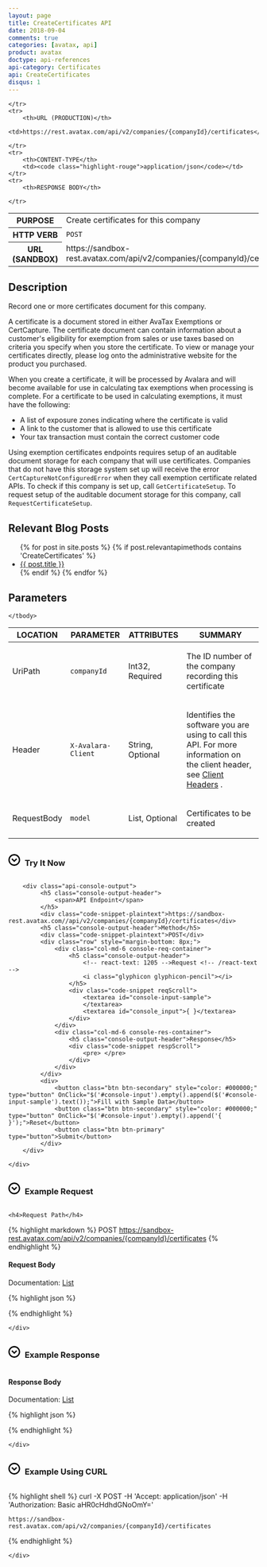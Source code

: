 ```yaml
---
layout: page
title: CreateCertificates API
date: 2018-09-04
comments: true
categories: [avatax, api]
product: avatax
doctype: api-references
api-category: Certificates
api: CreateCertificates
disqus: 1
---
```


<table class="styled-table">
    <tr>
        <th>PURPOSE</th>
        <td>Create certificates for this company</td>
    </tr>
    <tr>
        <th>HTTP VERB</th>
        <td><code class="highlight-rouge">POST</code></td>
    </tr>
    <tr>
        <th>URL (SANDBOX)</th>
        <td>https://sandbox-rest.avatax.com/api/v2/companies/{companyId}/certificates</td>

    </tr>
    <tr>
        <th>URL (PRODUCTION)</th>
        <td>https://rest.avatax.com/api/v2/companies/{companyId}/certificates</td>

    </tr>
    <tr>
        <th>CONTENT-TYPE</th>
        <td><code class="highlight-rouge">application/json</code></td>
    </tr>
    <tr>
        <th>RESPONSE BODY</th>
<td><a href="https://developer.avalara.com/api-reference/avatax/rest/v2/models/List<CertificateModel>">List<CertificateModel></a></td>

    </tr>
</table>

## Description

<p>Record one or more certificates document for this company.</p>
<p>A certificate is a document stored in either AvaTax Exemptions or CertCapture.  The certificate document
can contain information about a customer's eligibility for exemption from sales or use taxes based on
criteria you specify when you store the certificate.  To view or manage your certificates directly, please
log onto the administrative website for the product you purchased.</p>
<p>When you create a certificate, it will be processed by Avalara and will become available for use in
calculating tax exemptions when processing is complete.  For a certificate to be used in calculating exemptions,
it must have the following:</p>
<ul class="normal">
<li>A list of exposure zones indicating where the certificate is valid</li>
<li>A link to the customer that is allowed to use this certificate</li>
<li>Your tax transaction must contain the correct customer code</li>
</ul>
<p>Using exemption certificates endpoints requires setup of an auditable document storage for each company that will use certificates.
Companies that do not have this storage system set up will receive the error <code>CertCaptureNotConfiguredError</code> when they call exemption
certificate related APIs.  To check if this company is set up, call <code>GetCertificateSetup</code>.  To request setup of the auditable document
storage for this company, call <code>RequestCertificateSetup</code>.</p>



## Relevant Blog Posts

<ul class="normal">
{% for post in site.posts %}
   {% if post.relevantapimethods contains 'CreateCertificates' %}
       <li><a href="{{ post.url }}">{{ post.title }}</a></li>
   {% endif %}
{% endfor %}
</ul>

## Parameters

<table class="styled-table">
    <thead>
        <tr>
            <th>LOCATION</th>
            <th>PARAMETER</th>
            <th>ATTRIBUTES</th>
            <th>SUMMARY</th>
        </tr>
    </thead>
    <tbody>
<tr>
<td>UriPath</td>
<td><code class="highlight-rouge">companyId</code></td>
<td>Int32, Required</td>
<td><p>The ID number of the company recording this certificate</p>
</td>
</tr>
<tr>
<td>Header</td>
<td><code class="highlight-rouge">X-Avalara-Client</code></td>
<td>String, Optional</td>
<td><p>Identifies the software you are using to call this API.  For more information on the client header, see <a href="https://developer.avalara.com/avatax/client-headers/">Client Headers</a> .</p>
</td>
</tr>
<tr>
<td>RequestBody</td>
<td><code class="highlight-rouge">model</code></td>
<td>List<CertificateModel>, Optional</td>
<td><p>Certificates to be created</p>
</td>
</tr>

    </tbody>
</table>


<div>
    <div class="try-it-now-header" data-target="#try-it-now" data-toggle="collapse" OnClick="$('#try-it-now-icon').toggleClass('rotate');">
        <div class="documentation-expand-icon rotate" id="try-it-now-icon" style="display: inline-block; margin-right: 5px;">
            <svg id="Layer_1" version="1.1" viewBox="0 0 512 512" width="24px" x="0px" xml:space="preserve" y="0px" style="display: block; margin: auto;"><g transform="rotate(0 256 256)"><g><path d="M254.8,5.9c-139,0-252,113.1-252,252s113.1,252,252,252s252-113.1,252-252S393.8,5.9,254.8,5.9z M254.8,454 c-108.1,0-196-88-196-196s87.9-196,196-196s196,88,196,196S362.9,454,254.8,454z"></path><polygon points="254.8,269.4 172.5,187.1 132.9,226.7 254.8,348.6 376.8,226.7 337.2,187.1"></polygon></g></g></svg>
        </div>
        <h3 class="clickable" style="display: inline-block;">Try It Now</h3>
    </div>
    <div class="collapse" id="try-it-now">

        <div class="api-console-output">
             <h5 class="console-output-header">
                 <span>API Endpoint</span>
             </h5>
             <div class="code-snippet-plaintext">https://sandbox-rest.avatax.com//api/v2/companies/{companyId}/certificates</div>
             <h5 class="console-output-header">Method</h5>
             <div class="code-snippet-plaintext">POST</div>
             <div class="row" style="margin-bottom: 8px;">
                 <div class="col-md-6 console-req-container">
                     <h5 class="console-output-header">
                         <!-- react-text: 1205 -->Request <!-- /react-text -->
                         <i class="glyphicon glyphicon-pencil"></i>
                     </h5>
                     <div class="code-snippet reqScroll">
                         <textarea id="console-input-sample">
                         </textarea>
                         <textarea id="console_input">{ }</textarea>
                     </div>
                 </div>
                 <div class="col-md-6 console-res-container">
                     <h5 class="console-output-header">Response</h5>
                     <div class="code-snippet respScroll">
                         <pre> </pre>
                     </div>
                 </div>
             </div>
             <div>
                 <button class="btn btn-secondary" style="color: #000000;" type="button" OnClick="$('#console-input').empty().append($('#console-input-sample').text());">Fill with Sample Data</button>
                 <button class="btn btn-secondary" style="color: #000000;" type="button" OnClick="$('#console-input').empty().append('{ }');">Reset</button>
                 <button class="btn btn-primary" type="button">Submit</button>
             </div>
        </div>
        
    </div>
</div>

<div>
    <div class="try-it-now-header" data-target="#example-request" data-toggle="collapse" OnClick="$('#example-request-icon').toggleClass('rotate');">
        <div class="documentation-expand-icon rotate" id="example-request-icon" style="display: inline-block; margin-right: 5px;">
            <svg id="Layer_1" version="1.1" viewBox="0 0 512 512" width="24px" x="0px" xml:space="preserve" y="0px" style="display: block; margin: auto;"><g transform="rotate(0 256 256)"><g><path d="M254.8,5.9c-139,0-252,113.1-252,252s113.1,252,252,252s252-113.1,252-252S393.8,5.9,254.8,5.9z M254.8,454 c-108.1,0-196-88-196-196s87.9-196,196-196s196,88,196,196S362.9,454,254.8,454z"></path><polygon points="254.8,269.4 172.5,187.1 132.9,226.7 254.8,348.6 376.8,226.7 337.2,187.1"></polygon></g></g></svg>
        </div>
        <h3 class="clickable" style="display: inline-block;">Example Request</h3>
    </div>
    <div class="collapse" id="example-request">

    <h4>Request Path</h4>
    
{% highlight markdown %}
POST https://sandbox-rest.avatax.com/api/v2/companies/{companyId}/certificates
{% endhighlight %}
<h4>Request Body</h4>
<p>Documentation: <a href="https://developer.avalara.com/api-reference/avatax/rest/v2/models/List<CertificateModel>">List<CertificateModel></a></p>
{% highlight json %}

{% endhighlight %}


    </div>
</div>

<div>
    <div class="try-it-now-header" data-target="#example-response" data-toggle="collapse" OnClick="$('#example-response-icon').toggleClass('rotate');">
        <div class="documentation-expand-icon rotate" id="example-response-icon" style="display: inline-block; margin-right: 5px;">
            <svg id="Layer_1" version="1.1" viewBox="0 0 512 512" width="24px" x="0px" xml:space="preserve" y="0px" style="display: block; margin: auto;"><g transform="rotate(0 256 256)"><g><path d="M254.8,5.9c-139,0-252,113.1-252,252s113.1,252,252,252s252-113.1,252-252S393.8,5.9,254.8,5.9z M254.8,454 c-108.1,0-196-88-196-196s87.9-196,196-196s196,88,196,196S362.9,454,254.8,454z"></path><polygon points="254.8,269.4 172.5,187.1 132.9,226.7 254.8,348.6 376.8,226.7 337.2,187.1"></polygon></g></g></svg>
        </div>
        <h3 class="clickable" style="display: inline-block;">Example Response</h3>
    </div>
    <div class="collapse" id="example-response">
    <h4>Response Body</h4>
<p>Documentation: <a href="https://developer.avalara.com/api-reference/avatax/rest/v2/models/List<CertificateModel>">List<CertificateModel></a></p>


{% highlight json %}

{% endhighlight %}

    </div>
</div>

<div>
    <div class="try-it-now-header" data-target="#curl-example" data-toggle="collapse" OnClick="$('#curl-example-icon').toggleClass('rotate');">
        <div class="documentation-expand-icon rotate" id="curl-example-icon" style="display: inline-block; margin-right: 5px;">
            <svg id="Layer_1" version="1.1" viewBox="0 0 512 512" width="24px" x="0px" xml:space="preserve" y="0px" style="display: block; margin: auto;"><g transform="rotate(0 256 256)"><g><path d="M254.8,5.9c-139,0-252,113.1-252,252s113.1,252,252,252s252-113.1,252-252S393.8,5.9,254.8,5.9z M254.8,454 c-108.1,0-196-88-196-196s87.9-196,196-196s196,88,196,196S362.9,454,254.8,454z"></path><polygon points="254.8,269.4 172.5,187.1 132.9,226.7 254.8,348.6 376.8,226.7 337.2,187.1"></polygon></g></g></svg>
        </div>
        <h3 class="clickable" style="display: inline-block;">Example Using CURL</h3>
    </div>
    <div class="collapse" id="curl-example">

{% highlight shell %}
curl
    -X POST
    -H 'Accept: application/json'
    -H 'Authorization: Basic aHR0cHdhdGNoOmY='

    https://sandbox-rest.avatax.com/api/v2/companies/{companyId}/certificates

{% endhighlight %}

    </div>
</div>
